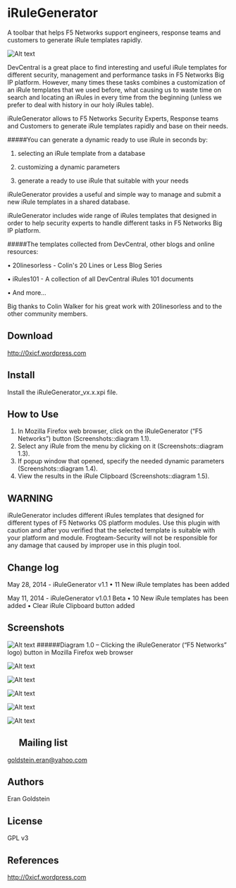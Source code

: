 
iRuleGenerator
==============
A toolbar that helps F5 Networks support engineers, response teams and customers to generate iRule templates rapidly.

![Alt text](http://0xicf.files.wordpress.com/2014/07/4.png?w=676&h=329 "iRuleGenerator :: Add-ons for Firefox ")


DevCentral is a great place to find interesting and useful iRule templates for different security, management and performance tasks in F5 Networks Big IP platform. 
However, many times these tasks combines a customization of an iRule templates that we used before, what causing us to waste time on search and locating an iRules in every time from the beginning (unless we prefer to deal with history in our holy iRules table).

iRuleGenerator allows to F5 Networks Security Experts, Response teams and Customers to generate iRule templates rapidly and base on their needs.

#####You can generate a dynamic ready to use iRule in seconds by:

1.	selecting an iRule template from a database

2.	customizing a dynamic parameters

3.	generate a ready to use iRule that suitable with your needs



iRuleGenerator provides a useful and simple way to manage and submit a new iRule templates in a shared database.

iRuleGenerator includes wide range of iRules templates that designed in order to help security experts to handle different tasks in F5 Networks Big IP platform. 

#####The templates collected from DevCentral, other blogs and online resources:

•	20linesorless - Colin's 20 Lines or Less Blog Series

•	iRules101 - A collection of all DevCentral iRules 101 documents

•	And more…


Big thanks to Colin Walker for his great work with 20linesorless and to the other community members.



Download
-
http://0xicf.wordpress.com


Install
-
Install the iRuleGenerator_vx.x.xpi file.


How to Use
-
1.	In Mozilla Firefox web browser, click on the iRuleGenerator (“F5 Networks”) button (Screenshots::diagram 1.1).
2.	Select any iRule from the menu by clicking on it (Screenshots::diagram 1.3).
3.	If popup window that opened, specify the needed dynamic parameters (Screenshots::diagram 1.4).
4.	View the results in the iRule Clipboard (Screenshots::diagram 1.5).





WARNING
-
iRuleGenerator includes different iRules templates that designed for different types of F5 Networks OS platform modules. Use this plugin with caution and after you verified that the selected template is suitable with your platform and module. Frogteam-Security will not be responsible for any damage that caused by improper use in this plugin tool.



Change log
-
May 28, 2014 - iRuleGenerator v1.1
•	11 New iRule templates has been added

May 11, 2014 - iRuleGenerator v1.0.1 Beta
•	10 New iRule templates has been added
•	Clear iRule Clipboard button added



Screenshots
- 

![Alt text](http://0xicf.files.wordpress.com/2014/07/1.png?w=676&h=196 "Diagram 1.0 – Clicking the iRuleGenerator (“F5 Networks” logo) button in Mozilla Firefox web browser ")
######Diagram 1.0 – Clicking the iRuleGenerator (“F5 Networks” logo) button in Mozilla Firefox web browser

![Alt text](http://0xicf.files.wordpress.com/2014/07/2.png?w=676&h=214 "Diagram 1.1 – iRuleGenerator opened in Mozilla Firefox web browser ")

![Alt text](http://0xicf.files.wordpress.com/2014/07/3.png?w=676&h=330 "Diagram 1.2 – Clicking the “Enable iRule Clipboard” button to view the iRule Clipboard ")

![Alt text](http://0xicf.files.wordpress.com/2014/07/4.png?w=676&h=329 "Diagram 1.3 – Selecting an iRule template from iRuleGenerator menu ")

![Alt text](http://0xicf.files.wordpress.com/2014/07/5.png?w=676 "Diagram 1.4 – Specifying iRule parameters in the popup window that opened ")

![Alt text](http://0xicf.files.wordpress.com/2014/07/6.png?w=676&h=421 "Diagram 1.5 – Viewing the result in iRule Clipboard window ")


 
Mailing list
-
goldstein.eran@yahoo.com


Authors
-
Eran Goldstein


License
-
GPL v3


References
-
http://0xicf.wordpress.com

